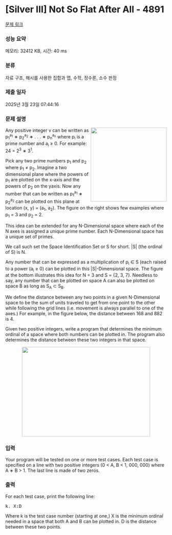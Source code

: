 # [Silver III] Not So Flat After All - 4891 

[문제 링크](https://www.acmicpc.net/problem/4891) 

### 성능 요약

메모리: 32412 KB, 시간: 40 ms

### 분류

자료 구조, 해시를 사용한 집합과 맵, 수학, 정수론, 소수 판정

### 제출 일자

2025년 3월 23일 07:44:16

### 문제 설명

<p><img alt="" src="https://www.acmicpc.net/upload/images2/flat1.png" style="float:right; height:231px; width:237px">Any positive integer v can be written as p<sub>1</sub><sup>a<sub>1</sub></sup> ∗ p<sub>2</sub><sup>a<sub>2</sub></sup> ∗ . . . ∗ p<sub>n</sub><sup>a<sub>n</sub></sup> where p<sub>i</sub> is a prime number and a<sub>i</sub> ≥ 0. For example: 24 = 2<sup>3</sup> ∗ 3<sup>1</sup>.</p>

<p>Pick any two prime numbers p<sub>1</sub> and p<sub>2</sub> where p<sub>1</sub> ≠ p<sub>2</sub>. Imagine a two dimensional plane where the powers of p<sub>1</sub> are plotted on the x-axis and the powers of p<sub>2</sub> on the yaxis. Now any number that can be written as p<sub>1</sub><sup>a<sub>1</sub></sup> ∗ p<sub>2</sub><sup>a<sub>2</sub></sup> can be plotted on this plane at location (x, y) = (a<sub>1</sub>, a<sub>2</sub>). The figure on the right shows few examples where p<sub>1</sub> = 3 and p<sub>2</sub> = 2.</p>

<p>This idea can be extended for any N-Dimensional space where each of the N axes is assigned a unique prime number. Each N-Dimensional space has a unique set of primes.</p>

<p>We call such set the Space Identification Set or S for short. |S| (the ordinal of S) is N.</p>

<p>Any number that can be expressed as a multiplication of p<sub>i</sub> ∈ S (each raised to a power (a<sub>i</sub> ≥ 0) can be plotted in this |S|-Dimensional space. The figure at the bottom illustrates this idea for N = 3 and S = {2, 3, 7}. Needless to say, any number that can be plotted on space A can also be plotted on space B as long as S<sub>A</sub> ⊂ S<sub>B</sub>.</p>

<p>We define the distance between any two points in a given N-Dimensional space to be the sum of units traveled to get from one point to the other while following the grid lines (i.e. movement is always parallel to one of the axes.) For example, in the figure below, the distance between 168 and 882 is 4.</p>

<p>Given two positive integers, write a program that determines the minimum ordinal of a space where both numbers can be plotted in. The program also determines the distance between these two integers in that space.</p>

<p style="text-align: center;"><img alt="" src="https://www.acmicpc.net/upload/images2/flat2.png" style="height:280px; width:400px"></p>

### 입력 

 <p>Your program will be tested on one or more test cases. Each test case is specified on a line with two positive integers (0 < A, B < 1, 000, 000) where A ∗ B > 1. The last line is made of two zeros.</p>

### 출력 

 <p>For each test case, print the following line:</p>

<pre>k. X:D</pre>

<p>Where k is the test case number (starting at one,) X is the minimum ordinal needed in a space that both A and B can be plotted in. D is the distance between these two points.</p>

